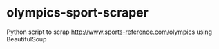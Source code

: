 # olympics-sport-scraper
Python script to scrap http://www.sports-reference.com/olympics using BeautifulSoup
